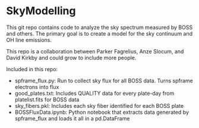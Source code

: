 # SkyModelling
This git repo contains code to analyze the sky spectrum measured by BOSS and others. The primary goal is to create a model for the sky continuum and OH line emissions.

This repo is a collaboration between Parker Fagrelius, Anze Slocum, and David Kirkby and could grow to include more people.

Included in this repo:
* spframe_flux.py: Run to collect sky flux for all BOSS data. Turns spframe electrons into flux
* good_plates.txt: Includes QUALITY data for every plate-day from platelist.fits for BOSS data
* sky_fibers.pkl: Includes each sky fiber identified for each BOSS plate
* BOSSFluxData.ipynb: Python notebook that extracts data generated by spframe_flux and loads it all in a pd.DataFrame

